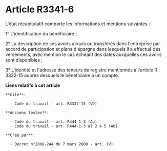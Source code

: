 # Article R3341-6

L'état récapitulatif comporte les informations et mentions suivantes : 

1° L'identification du bénéficiaire ; 

2° La description de ses avoirs acquis ou transférés dans l'entreprise par accord de participation et plans d'épargne dans
lesquels il a effectué des versements, avec mention le cas échéant des dates auxquelles ces avoirs sont disponibles ; 

3° L'identité et l'adresse des teneurs de registre mentionnés à l'article R. 3332-15 auprès desquels le bénéficiaire a un
compte.

**Liens relatifs à cet article**

	**Cite**:

	  - Code du travail - art. R3332-15 (VD)

	**Anciens textes**:

	  - Code du travail - art. R444-1-3 (Ab)
	  - Code du travail - art. R444-1-3 al 2 à 5 (Ab)

	**Créé par**:

	  - Décret n°2008-244 du 7 mars 2008 - art. (V)
